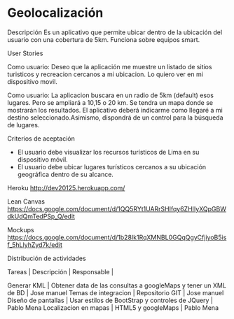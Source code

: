 Geolocalización
===============

Descripción
Es un aplicativo que permite ubicar dentro de la ubicación del usuario con una cobertura de 5km. Funciona sobre equipos smart.

User Stories  	

Como usuario:
Deseo que la aplicación me muestre un listado de sitios turisticos y recreacion cercanos a mi ubicacion. 
Lo quiero ver en mi dispositivo movil.

Como usuario:
La aplicacion buscara en un radio de 5km (default) esos lugares. Pero se ampliará a 10,15 o 20 km. Se 
tendra un mapa donde se mostrarán los resultados. El aplicativo deberá indicarme como llegaré a mi destino
seleccionado.Asimismo, dispondrá de un control para la búsqueda de lugares.
		
		
Criterios de aceptación		
 -	El usuario debe visualizar los recursos turísticos de Lima en su dispositivo móvil.	
 -	El usuario debe ubicar lugares turísticos cercanos a su ubicación geográfica dentro de su alcance.	

Heroku
	http://dev20125.herokuapp.com/

Lean Canvas	
  	https://docs.google.com/document/d/1QQ5RYt1UARrSHIfqy6ZHIIyXQpGBWdkUdQmTedPSp_Q/edit	
		
Mockups	
  	https://docs.google.com/document/d/1b28Ik1RqXMNBL0GQqQgyCfjiyoB5isf_5hLlyhZyd7k/edit	
		
Distribución de actividades		

Tareas	|	Descripción		|	Responsable		|

Generar KML 	|          Obtener data de las consultas a googleMaps y tener un XML de BD 	|		Jose manuel
Temas de integracion	   |         Repositorio GIT	                                   	|       Jose manuel
Diseño de pantallas	       |       Usar estilos de BootStrap y controles de JQuery	       	|       Pablo Mena
Localizacion en mapas	   |         HTML5 y googleMaps	                                   	|       Pablo Mena		
		
		
		